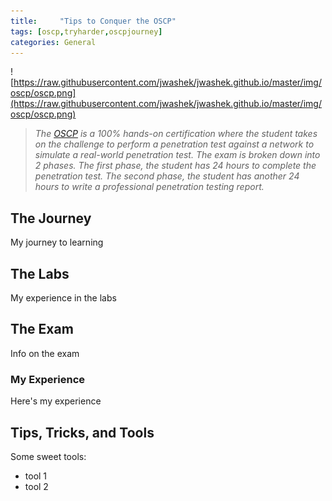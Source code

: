 ```yaml
---
title:     "Tips to Conquer the OSCP"
tags: [oscp,tryharder,oscpjourney]
categories: General
---
```


![https://raw.githubusercontent.com/jwashek/jwashek.github.io/master/img/oscp/oscp.png](https://raw.githubusercontent.com/jwashek/jwashek.github.io/master/img/oscp/oscp.png)

> *The [OSCP](https://www.offensive-security.com/pwk-oscp/) is a 100% hands-on certification where the student takes on the challenge to perform a penetration test against a network to simulate a real-world penetration test. The exam is broken down into 2 phases. The first phase, the student has 24 hours to complete the penetration test. The second phase, the student has another 24 hours to write a professional penetration testing report.*

## The Journey
My journey to learning

## The Labs
My experience in the labs

## The Exam
Info on the exam

### My Experience
Here's my experience

## Tips, Tricks, and Tools
Some sweet tools:
- tool 1
- tool 2

